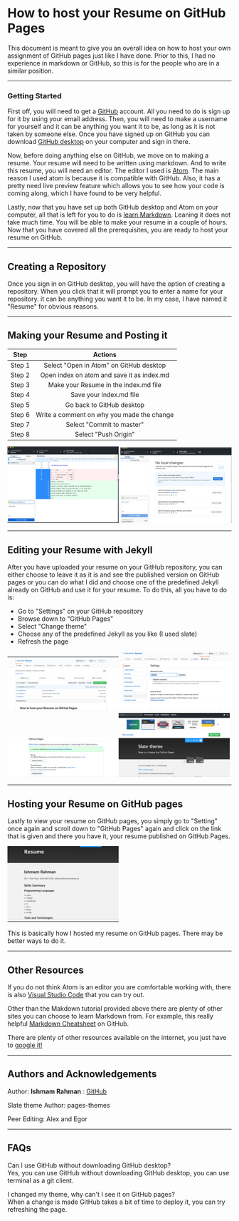 # How to host your Resume on GitHub Pages

This document is meant to give you an overall idea on how to host your own assignment of GitHub pages just like I have done. Prior to this, I had no experience in markdown or GitHub, so this is for the people who are in a similar position.

---
### Getting Started

First off, you will need to get a [GitHub](www.github.com) account. All you need to do is sign up for it by using your email address. Then, you will need to make a username for yourself and it can be anything you want it to be, as long as it is not taken by someone else. Once you have signed up on GitHub you can download [GitHub desktop](https://desktop.github.com) on your computer and sign in there.

Now, before doing anything else on GitHub, we move on to making a resume. Your resume will need to be written using markdown. And to write this resume, you will need an editor. The editor I used is [Atom](https://atom.io). The main reason I used atom is because it is compatible with GitHub. Also, it has a pretty need live preview feature which allows you to see how your code is coming along, which I have found to be very helpful.

Lastly, now that you have set up both GitHub desktop and Atom on your computer, all that is left for you to do is [learn Markdown](https://www.markdowntutorial.com). Leaning it does not take much time. You will be able to make your resume in a couple of hours. Now that you have covered all the prerequisites, you are ready to host your resume on GitHub.

---

 ## Creating a Repository

 Once you sign in on GitHub desktop, you will have the option of creating a repository. When you click that it will prompt you to enter a name for your repository. it can be anything you want it to be. In my case, I have named it "Resume" for obvious reasons.

 ---

## Making your Resume and Posting it

|Step  |Actions|
|:-----:|:------------:|
|Step 1| Select "Open in Atom" on GitHub desktop |
|Step 2|Open index on atom and save it as index.md|
|Step 3| Make your Resume in the index.md file|
|Step 4|Save your index.md file|
|Step 5|Go back to GitHub desktop|
|Step 6|Write a comment on why you made the change|
|Step 7|Select "Commit to master"|
|Step 8|Select "Push Origin"|

<img src="Readmecommit.png" width="250"/> <img src="push.png" width="250"/>

---

## Editing your Resume with Jekyll

After you have uploaded your resume on your GitHub repository, you can either choose to leave it as it is and see the published version on GitHub pages or you can do what I did and choose one of the predefined Jekyll already on GitHub and use it for your resume. To do this, all you have to do is:
*  Go to "Settings" on your GitHub repository  
* Browse down to "GitHub Pages"
* Select "Change theme"
* Choose any of the predefined Jekyll as you like (I used slate)
* Refresh the page

<img src="mainpage.png" width="250"/> <img src="settings.png" width="250"/><img src="gitpages.png" width="250"/><img src="choosetheme.png" width="250"/>

---

## Hosting your Resume on GitHub pages

Lastly to view your resume on GitHub pages, you simply go to "Setting" once again and scroll down to "GitHub Pages" again and click on the link that is given and there you have it, your resume published on GitHub Pages.

<img src="published.png" width="250"/>

This is basically how I hosted my resume on GitHub pages. There may be better ways to do it.

---

## Other Resources

If you do not think Atom is an editor you are comfortable working with, there is also [Visual Studio Code](https://code.visualstudio.com/download) that you can try out.

Other than the Makdown tutorial provided above there are plenty of other sites you can choose to learn Markdown from. For example, this really helpful [Markdown Cheatsheet](https://github.com/adam-p/markdown-here/wiki/Markdown-Cheatsheet) on GitHub.

There are plenty of other resources available on the internet, you just have to [google it!](https://www.google.com)

---

## Authors and Acknowledgements

Author: **Ishmam Rahman** : [GitHub](https://github.com/rahmani3)

Slate theme Author: pages-themes

Peer Editing: Alex and Egor

---

## FAQs

Can I use GitHub without downloading GitHub desktop?  
Yes, you can use GitHub without downloading GitHub desktop, you can use terminal as a git client.

I changed my theme, why can't I see it on GitHub pages?  
When a change is made GitHub takes a bit of time to deploy it, you can try refreshing the page.
